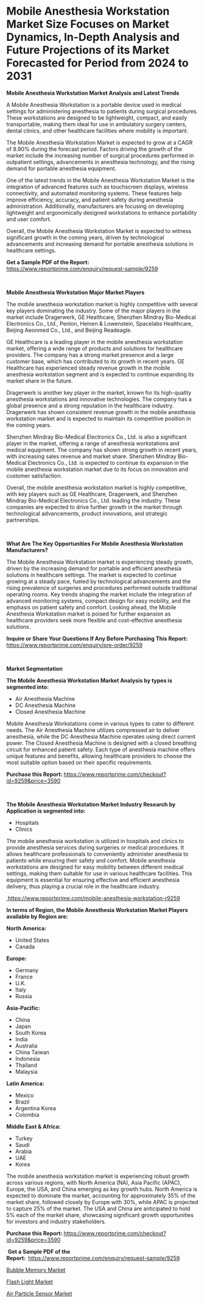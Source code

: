 <p><h1>Mobile Anesthesia Workstation Market Size Focuses on Market Dynamics, In-Depth Analysis and Future Projections of its Market Forecasted for Period from 2024 to 2031</h1></p><p><strong>Mobile Anesthesia Workstation Market Analysis and Latest Trends</strong></p>
<p><p>A Mobile Anesthesia Workstation is a portable device used in medical settings for administering anesthesia to patients during surgical procedures. These workstations are designed to be lightweight, compact, and easily transportable, making them ideal for use in ambulatory surgery centers, dental clinics, and other healthcare facilities where mobility is important.</p><p>The Mobile Anesthesia Workstation Market is expected to grow at a CAGR of 8.90% during the forecast period. Factors driving the growth of the market include the increasing number of surgical procedures performed in outpatient settings, advancements in anesthesia technology, and the rising demand for portable anesthesia equipment.</p><p>One of the latest trends in the Mobile Anesthesia Workstation Market is the integration of advanced features such as touchscreen displays, wireless connectivity, and automated monitoring systems. These features help improve efficiency, accuracy, and patient safety during anesthesia administration. Additionally, manufacturers are focusing on developing lightweight and ergonomically designed workstations to enhance portability and user comfort.</p><p>Overall, the Mobile Anesthesia Workstation Market is expected to witness significant growth in the coming years, driven by technological advancements and increasing demand for portable anesthesia solutions in healthcare settings.</p></p>
<p><strong>Get a Sample PDF of the Report:&nbsp;</strong> <a href="https://www.reportprime.com/enquiry/request-sample/9259">https://www.reportprime.com/enquiry/request-sample/9259</a></p>
<p>&nbsp;</p>
<p><strong>Mobile Anesthesia Workstation Major Market Players</strong></p>
<p><p>The mobile anesthesia workstation market is highly competitive with several key players dominating the industry. Some of the major players in the market include Dragerwerk, GE Healthcare, Shenzhen Mindray Bio-Medical Electronics Co., Ltd., Penlon, Heinen & Lowenstein, Spacelabs Healthcare, Beijing Aeonmed Co., Ltd., and Beijing Readeagle.</p><p>GE Healthcare is a leading player in the mobile anesthesia workstation market, offering a wide range of products and solutions for healthcare providers. The company has a strong market presence and a large customer base, which has contributed to its growth in recent years. GE Healthcare has experienced steady revenue growth in the mobile anesthesia workstation segment and is expected to continue expanding its market share in the future.</p><p>Dragerwerk is another key player in the market, known for its high-quality anesthesia workstations and innovative technologies. The company has a global presence and a strong reputation in the healthcare industry. Dragerwerk has shown consistent revenue growth in the mobile anesthesia workstation market and is expected to maintain its competitive position in the coming years.</p><p>Shenzhen Mindray Bio-Medical Electronics Co., Ltd. is also a significant player in the market, offering a range of anesthesia workstations and medical equipment. The company has shown strong growth in recent years, with increasing sales revenue and market share. Shenzhen Mindray Bio-Medical Electronics Co., Ltd. is expected to continue its expansion in the mobile anesthesia workstation market due to its focus on innovation and customer satisfaction.</p><p>Overall, the mobile anesthesia workstation market is highly competitive, with key players such as GE Healthcare, Dragerwerk, and Shenzhen Mindray Bio-Medical Electronics Co., Ltd. leading the industry. These companies are expected to drive further growth in the market through technological advancements, product innovations, and strategic partnerships.</p></p>
<p>&nbsp;</p>
<p><strong>What Are The Key Opportunities For Mobile Anesthesia Workstation Manufacturers?</strong></p>
<p><p>The Mobile Anesthesia Workstation market is experiencing steady growth, driven by the increasing demand for portable and efficient anesthesia solutions in healthcare settings. The market is expected to continue growing at a steady pace, fueled by technological advancements and the rising prevalence of surgeries and procedures performed outside traditional operating rooms. Key trends shaping the market include the integration of advanced monitoring systems, compact design for easy mobility, and the emphasis on patient safety and comfort. Looking ahead, the Mobile Anesthesia Workstation market is poised for further expansion as healthcare providers seek more flexible and cost-effective anesthesia solutions.</p></p>
<p><strong>Inquire or Share Your Questions If Any Before Purchasing This Report:</strong> <a href="https://www.reportprime.com/enquiry/pre-order/9259">https://www.reportprime.com/enquiry/pre-order/9259</a></p>
<p>&nbsp;</p>
<p><strong>Market Segmentation</strong></p>
<p><strong>The Mobile Anesthesia Workstation Market Analysis by types is segmented into:</strong></p>
<p><ul><li>Air Anesthesia Machine</li><li>DC Anesthesia Machine</li><li>Closed Anesthesia Machine</li></ul></p>
<p><p>Mobile Anesthesia Workstations come in various types to cater to different needs. The Air Anesthesia Machine utilizes compressed air to deliver anesthesia, while the DC Anesthesia Machine operates using direct current power. The Closed Anesthesia Machine is designed with a closed breathing circuit for enhanced patient safety. Each type of anesthesia machine offers unique features and benefits, allowing healthcare providers to choose the most suitable option based on their specific requirements.</p></p>
<p><strong>Purchase this Report:&nbsp;</strong><a href="https://www.reportprime.com/checkout?id=9259&price=3590">https://www.reportprime.com/checkout?id=9259&price=3590</a></p>
<p>&nbsp;</p>
<p><strong>The Mobile Anesthesia Workstation Market Industry Research by Application is segmented into:</strong></p>
<p><ul><li>Hospitals</li><li>Clinics</li></ul></p>
<p><p>The mobile anesthesia workstation is utilized in hospitals and clinics to provide anesthesia services during surgeries or medical procedures. It allows healthcare professionals to conveniently administer anesthesia to patients while ensuring their safety and comfort. Mobile anesthesia workstations are designed for easy mobility between different medical settings, making them suitable for use in various healthcare facilities. This equipment is essential for ensuring effective and efficient anesthesia delivery, thus playing a crucial role in the healthcare industry.</p></p>
<p><a href="https://www.reportprime.com/mobile-anesthesia-workstation-r9259">&nbsp;https://www.reportprime.com/mobile-anesthesia-workstation-r9259</a></p>
<p><strong>In terms of Region, the Mobile Anesthesia Workstation Market Players available by Region are:</strong></p>
<p>
    <p> <strong> North America: </strong>
        <ul>
            <li>United States</li>
            <li>Canada</li>
        </ul>
        </p> 
    <p> <strong> Europe: </strong>
        <ul>
            <li>Germany</li>
            <li>France</li>
            <li>U.K.</li>
            <li>Italy</li>
            <li>Russia</li>
        </ul>
        </p> 
    <p> <strong> Asia-Pacific: </strong>
        <ul>
            <li>China</li>
            <li>Japan</li>
            <li>South Korea</li>
            <li>India</li>
            <li>Australia</li>
            <li>China Taiwan</li>
            <li>Indonesia</li>
            <li>Thailand</li>
            <li>Malaysia</li>
        </ul>
        </p> 
    <p> <strong> Latin America: </strong>
        <ul>
            <li>Mexico</li>
            <li>Brazil</li>
            <li>Argentina Korea</li>
            <li>Colombia</li>
        </ul>
        </p> 
    <p> <strong> Middle East & Africa: </strong>
        <ul>
            <li>Turkey</li>
            <li>Saudi</li>
            <li>Arabia</li>
            <li>UAE</li>
            <li>Korea</li>
        </ul>
    </p>
    </p>
<p><p>The mobile anesthesia workstation market is experiencing robust growth across various regions, with North America (NA), Asia Pacific (APAC), Europe, the USA, and China emerging as key growth hubs. North America is expected to dominate the market, accounting for approximately 35% of the market share, followed closely by Europe with 30%, while APAC is projected to capture 25% of the market. The USA and China are anticipated to hold 5% each of the market share, showcasing significant growth opportunities for investors and industry stakeholders.</p></p>
<p><strong>Purchase this Report: </strong><a href="https://www.reportprime.com/checkout?id=9259&price=3590">https://www.reportprime.com/checkout?id=9259&price=3590</a></p>
<p>&nbsp;<strong>Get a Sample PDF of the Report:&nbsp;&nbsp;</strong><a href="https://www.reportprime.com/enquiry/request-sample/9259">https://www.reportprime.com/enquiry/request-sample/9259</a></p>
<p><strong></strong></p>
<p><p><a href="https://thundering-castanet-c65.notion.site/Bubble-Memory-Market-The-Key-To-Successful-Business-Strategy-Forecast-Till-2031-b4168e537d2a4a0cbbe16498da10cc1e">Bubble Memory Market</a></p><p><a href="https://bubble-tree-ea4.notion.site/Analyzing-Flash-Light-Market-Global-Industry-Perspective-and-Forecast-2024-to-2031-d91ddb0553aa44feb81e3ea4dc0c3720">Flash Light Market</a></p><p><a href="https://thundering-castanet-c65.notion.site/Air-Particle-Sensor-Market-Share-Evolution-and-Market-Growth-Trends-2024-2031-66938c59ca444d269781cd128e7c9e0d">Air Particle Sensor Market</a></p></p>